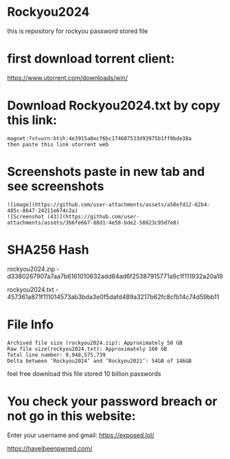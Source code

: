 # Rockyou2024
this is repository for rockyou password stored file
# first download torrent client:
https://www.utorrent.com/downloads/win/

# Download Rockyou2024.txt by copy this link:

    magnet:?xt=urn:btih:4e3915a8ecf6bc174687533d93975b1ff0bde38a
    then paste this link utorrent web
# Screenshots paste in new tab and see screenshots
    ![image](https://github.com/user-attachments/assets/a58efd12-62b4-485c-8647-24211e674c2a)
    ![Screenshot (43)](https://github.com/user-attachments/assets/3b6fe667-88d1-4e58-bde2-58823c95d7e8)
    
# SHA256 Hash
rockyou2024.zip - d3380267907a7aa7b6161010632add84ad6f25387915771a9c1f111932a20a19

rockyou2024.txt - 457361a871f111014573ab3bda3e0f5dafd489a3217b62fc8cfb14c74d59bb11

# File Info
    Archived file size (rockyou2024.zip): Approximately 50 GB
    Raw file size(rockyou2024.txt): Approximately 160 GB
    Total line number: 9,948,575,739
    Delta between ‘Rockyou2024’ and ‘Rockyou2021’: 54GB of 146GB
feel free download
this file stored 10 billion passwords
# You check your password breach or not go in this website:
Enter your username and gmail:
https://exposed.lol/

https://haveibeenpwned.com/
